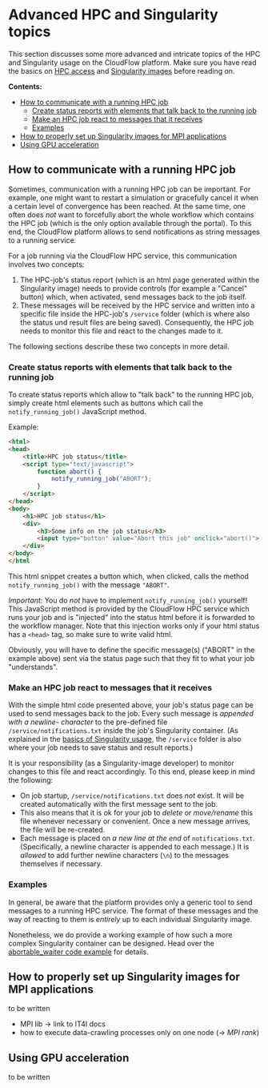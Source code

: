 # Advanced HPC and Singularity topics
This section discusses some more advanced and intricate topics of the HPC and
Singularity usage on the CloudFlow platform. Make sure you have read the
basics on [HPC access](basics_hpc.md) and [Singularity images](basics_singularity.md)
before reading on.

**Contents:**
- [How to communicate with a running HPC job](#how-to-communicate-with-a-running-hpc-job)
    - [Create status reports with elements that talk back to the running job](#create-status-reports-with-elements-that-talk-back-to-the-running-job)
    - [Make an HPC job react to messages that it receives](#make-an-hpc-job-react-to-messages-that-it-receives)
    - [Examples](#examples)
- [How to properly set up Singularity images for MPI applications](#how-to-properly-set-up-singularity-images-for-mpi-applications)
- [Using GPU acceleration](#using-gpu-acceleration)

## How to communicate with a running HPC job
Sometimes, communication with a running HPC job can be important. For example,
one might want to restart a simulation or gracefully cancel it when a certain
level of convergence has been reached. At the same time, one often does _not_
want to forcefully abort the whole workflow which contains the HPC job (which is
the only option available through the portal). To this end, the CloudFlow
platform allows to send notifications as string messages to a running service.

For a job running via the CloudFlow HPC service, this communication involves two
concepts:
1. The HPC-job's status report (which is an html page generated within the 
   Singularity image) needs to provide controls (for example a "Cancel" button)
   which, when activated, send messages back to the job itself.
2. These messages will be received by the HPC service and written into a
   specific file inside the HPC-job's `/service` folder (which is where also the
   status und result files are being saved). Consequently, the HPC job needs to
   monitor this file and react to the changes made to it.

The following sections describe these two concepts in more detail.

### Create status reports with elements that talk back to the running job
To create status reports which allow to "talk back" to the running HPC job,
simply create html elements such as buttons which call the
`notify_running_job()` JavaScript method.

Example:
```html
<html>
<head>
    <title>HPC job status</title>
    <script type="text/javascript">
        function abort() {
            notify_running_job("ABORT");
        }
    </script>
</head>
<body>
    <h1>HPC job status</h1>
    <div>
        <h3>Some info on the job status</h3>
        <input type="button" value="Abort this job" onclick="abort()">
    </div>
</body>
</html
```
This html snippet creates a button which, when clicked, calls the method
`notify_running_job()` with the message `"ABORT"`.

_Important:_ You do _not_ have to implement `notify_running_job()` yourself!
This JavaScript method is provided by the CloudFlow HPC service which runs your
job and is "injected" into the status html before it is forwarded to the
workflow manager. Note that this injection works only if your html status has a
`<head>` tag, so make sure to write valid html.

Obviously, you will have to define the specific message(s) ("ABORT" in the 
example above) sent via the status page such that they fit to what your job
"understands".

### Make an HPC job react to messages that it receives
With the simple html code presented above, your job's status page can be used to
send messages back to the job. Every such message is _appended with a newline-
character_ to the pre-defined file `/service/notifications.txt` inside the job's
Singularity container. (As explained in the [basics of Singularity
usage](basics_singularity.md), the `/service` folder is also where your job
needs to save status and result reports.)

It is your responsibility (as a Singularity-image developer) to monitor changes
to this file and react accordingly. To this end, please keep in mind the 
following:
* On job startup, `/service/notifications.txt` does _not_ exist. It will be 
  created automatically with the first message sent to the job.
* This also means that it is ok for your job to _delete or move/rename_ this
  file whenever necessary or convenient. Once a new message arrives, the file 
  will be re-created.
* Each message is placed on _a new line at the end_ of `notifications.txt`.
  (Specifically, a newline character is appended to each message.) It is 
  _allowed_ to add further newline characters (`\n`) to the messages themselves
  if necessary.

### Examples
In general, be aware that the platform provides only a generic tool to send
messages to a running HPC service. The format of these messages and the way of
reacting to them is _entirely_ up to each individual Singularity image.

Nonetheless, we do provide a working example of how such a more complex
Singularity container can be designed. Head over the [abortable_waiter code 
example](../code_examples/Singularity/abortable_waiter) for details.

## How to properly set up Singularity images for MPI applications
to be written

* MPI lib -> link to IT4I docs
* how to execute data-crawling processes only on one node (-> _MPI rank_)

## Using GPU acceleration
to be written